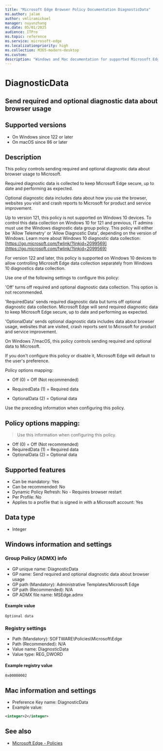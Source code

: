 ```yaml
---
title: "Microsoft Edge Browser Policy Documentation DiagnosticData"
ms.author: jalam
author: vmliramichael
manager: nuyunzhang
ms.date: 05/01/2025
audience: ITPro
ms.topic: reference
ms.service: microsoft-edge
ms.localizationpriority: high
ms.collection: M365-modern-desktop
ms.custom:
description: "Windows and Mac documentation for supported Microsoft Edge Browser policy: Send required and optional diagnostic data about browser usage"
---
```


<!--THIS FILE IS AUTOMATICALLY GENERATED. MANUAL CHANGES WILL BE OVERWRITTEN.-->
<!--Please contact the Microsoft Edge Manageability team with any questions.-->

# DiagnosticData

## Send required and optional diagnostic data about browser usage


## Supported versions

- On Windows since 122 or later
- On macOS since 86 or later

## Description

This policy controls sending required and optional diagnostic data about browser usage to Microsoft.

Required diagnostic data is collected to keep Microsoft Edge secure, up to date and performing as expected.

Optional diagnostic data includes data about how you use the browser, websites you visit and crash reports to Microsoft for product and service improvement.

Up to version 121, this policy is not supported on Windows 10 devices. To control this data collection on Windows 10 for 121 and previous, IT admins must use the Windows diagnostic data group policy. This policy will either be 'Allow Telemetry' or 'Allow Diagnostic Data', depending on the version of Windows. Learn more about Windows 10 diagnostic data collection: [https://go.microsoft.com/fwlink/?linkid=2099569](https://go.microsoft.com/fwlink/?linkid=2099569)

For version 122 and later, this policy is supported on Windows 10 devices to allow controlling Microsoft Edge data collection separately from Windows 10 diagnostics data collection.

Use one of the following settings to configure this policy:

'Off' turns off required and optional diagnostic data collection. This option is not recommended.

'RequiredData' sends required diagnostic data but turns off optional diagnostic data collection. Microsoft Edge will send required diagnostic data to keep Microsoft Edge secure, up to date and performing as expected.

'OptionalData' sends optional diagnostic data includes data about browser usage, websites that are visited, crash reports sent to Microsoft for product and service improvement.

On Windows 7/macOS, this policy controls sending required and optional data to Microsoft.

If you don't configure this policy or disable it, Microsoft Edge will default to the user's preference.

Policy options mapping:

* Off (0) = Off (Not recommended)

* RequiredData (1) = Required data

* OptionalData (2) = Optional data

Use the preceding information when configuring this policy.

## Policy options mapping:
> Use this information when configuring this policy.

- Off (0) = Off (Not recommended)
- RequiredData (1) = Required data
- OptionalData (2) = Optional data

## Supported features

- Can be mandatory: Yes
- Can be recommended: No
- Dynamic Policy Refresh: No - Requires browser restart
- Per Profile: No
- Applies to a profile that is signed in with a Microsoft account: Yes

## Data type

- Integer

## Windows information and settings

### Group Policy (ADMX) info

- GP unique name: DiagnosticData
- GP name: Send required and optional diagnostic data about browser usage
- GP path (Mandatory): Administrative Templates/Microsoft Edge
- GP path (Recommended): N/A
- GP ADMX file name: MSEdge.admx

#### Example value

```
Optional data
```

### Registry settings

- Path (Mandatory): SOFTWARE\Policies\Microsoft\Edge
- Path (Recommended): N/A
- Value name: DiagnosticData
- Value type: REG_DWORD

#### Example registry value

```
0x00000002
```


## Mac information and settings

- Preference Key name: DiagnosticData
- Example value:

```xml
<integer>2</integer>
```

## See also
- [Microsoft Edge - Policies](../microsoft-edge-policies.md)
